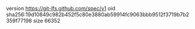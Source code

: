 version https://git-lfs.github.com/spec/v1
oid sha256:19d10849c982b452f5c80e3880ab59914fc9063bbb9512f3719b7b2359f77198
size 66352

